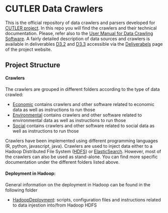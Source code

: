 # CUTLER Data Crawlers
This is the official repository of data crawlers and parsers developed for [CUTLER project](https://www.cutler-h2020.eu/).
In this repo you will find the crawlers and their technical documentation. Please, refer also to the [User Manual for Data Crawling Software](https://www.cutler-h2020.eu/download/664). A fairly detailed description of data sources and crawlers is available in deliverables [D3.2](https://www.cutler-h2020.eu/download/520) and [D3.3](https://www.cutler-h2020.eu/download/523) accessible via the [Deliverabels](https://www.cutler-h2020.eu/deliverables/) page of the project website. 


## Project Structure

#### Crawlers

The crawlers are grouped in different folders according to the type of data crawled: 

* [Economic](Economic/) contains crawlers and other software related to economic data as well as instructions to run those
* [Environmental](Environmental/) contains crawlers and other software related to environmental data  as well as instructions to run those
* [Social](Social/) contains crawlers and other software related to social data  as well as instructions to run those

Crawlers have been implemented using different programming languages (R, python, javascript, java). Crawlers are used to inject data either to a Hadoop Distributed File System ([HDFS](https://hadoop.apache.org/docs/r1.2.1/hdfs_design.html)) or [ElasticSearch](https://www.elastic.co/).  However, most of the crawlers can also be used as stand-alone. You can find more specific documentation under the different folders listed above. 

#### Deployment in Hadoop:

General information on the deployment in Hadoop can be found in the following folder

* [HadoopDeployment](HadoopDeployment/): scripts, configuration files and instructions related to data injestion into/from Hadoop HDFS



